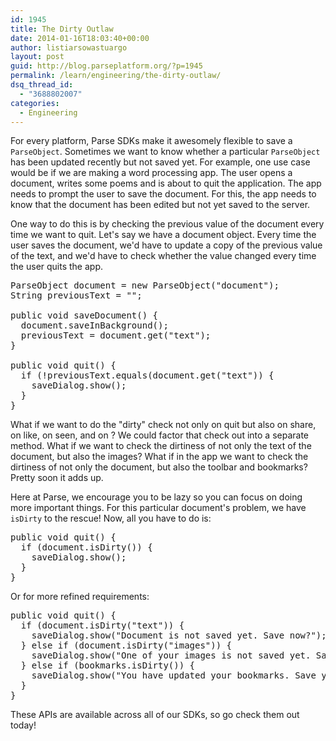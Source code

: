 ```yaml
---
id: 1945
title: The Dirty Outlaw
date: 2014-01-16T18:03:40+00:00
author: listiarsowastuargo
layout: post
guid: http://blog.parseplatform.org/?p=1945
permalink: /learn/engineering/the-dirty-outlaw/
dsq_thread_id:
  - "3688802007"
categories:
  - Engineering
---
```

For every platform, Parse SDKs make it awesomely flexible to save a `ParseObject`. Sometimes we want to know whether a particular `ParseObject` has been updated recently but not saved yet. For example, one use case would be if we are making a word processing app. The user opens a document, writes some poems and is about to quit the application. The app needs to prompt the user to save the document. For this, the app needs to know that the document has been edited but not yet saved to the server.

One way to do this is by checking the previous value of the document every time we want to quit. Let's say we have a document object. Every time the user saves the document, we'd have to update a copy of the previous value of the text, and we'd have to check whether the value changed every time the user quits the app.

<pre class="brush: java gutter: false">ParseObject document = new ParseObject("document");
String previousText = "";

public void saveDocument() {
  document.saveInBackground();
  previousText = document.get("text");
}

public void quit() {
  if (!previousText.equals(document.get("text")) {
    saveDialog.show();
  }
}</pre>

What if we want to do the "dirty" check not only on quit but also on share, on like, on seen, and on <put random verbs here>? We could factor that check out into a separate method. What if we want to check the dirtiness of not only the text of the document, but also the images? What if in the app we want to check the dirtiness of not only the document, but also the toolbar and bookmarks? Pretty soon it adds up.

Here at Parse, we encourage you to be lazy so you can focus on doing more important things. For this particular document's problem, we have `isDirty` to the rescue! Now, all you have to do is:

<pre class="brush: java gutter: false">public void quit() {
  if (document.isDirty()) {
    saveDialog.show();
  }
}</pre>

Or for more refined requirements:

<pre class="brush: java gutter: false">public void quit() {
  if (document.isDirty("text")) {
    saveDialog.show("Document is not saved yet. Save now?");
  } else if (document.isDirty("images")) {
    saveDialog.show("One of your images is not saved yet. Save now?");
  } else if (bookmarks.isDirty()) {
    saveDialog.show("You have updated your bookmarks. Save your bookmarks?");
  }
}</pre>

These APIs are available across all of our SDKs, so go check them out today!